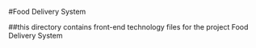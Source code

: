 #Food Delivery System

##this directory contains front-end technology files for the project Food Delivery System